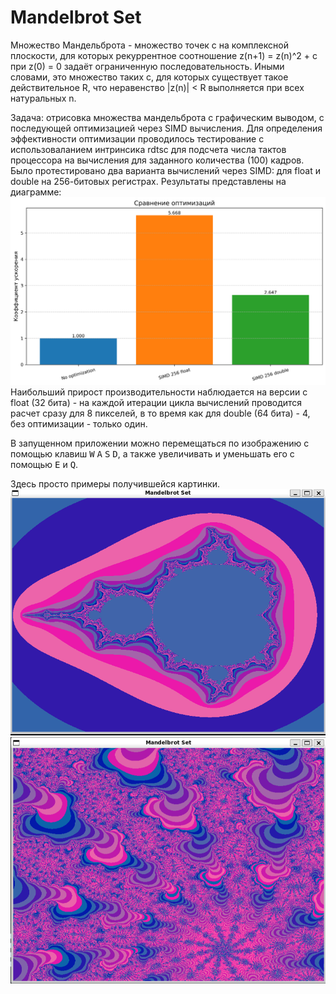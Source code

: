 # Mandelbrot Set

Множество Мандельброта - множество точек c на комплексной плоскости, для которых рекуррентное соотношение z(n+1) = z(n)^2 + c при z(0) = 0 задаёт ограниченную последовательность. Иными словами, это множество таких c, для которых существует такое действительное R, что неравенство
|z(n)| < R выполняется при всех натуральных n.

Задача: отрисовка множества мандельброта с графическим выводом, с последующей оптимизацией через SIMD вычисления.
Для определения эффективности оптимизации проводилось тестирование с использоваланием интринсика rdtsc для подсчета числа тактов процессора на вычисления для заданного количества (100) кадров. Было протестировано два варианта вычислений через SIMD: для float и double на 256-битовых регистрах. Результаты представлены на диаграмме:
![picture](readme_pic//optimization_comparison.png)
Наибольший прирост производительности наблюдается на версии с float (32 бита) - на каждой итерации цикла вычислений проводится расчет сразу для 8 пикселей, в то время как для double (64 бита) - 4, без оптимизации - только один.

В запущенном приложении можно перемещаться по изображению с помощью клавиш <kbd>W</kbd> <kbd>A</kbd> <kbd>S</kbd> <kbd>D</kbd>, а также увеличивать и уменьшать его с помощью <kbd>E</kbd> и <kbd>Q</kbd>.

Здесь просто примеры получившейся картинки.
![picture](readme_pic//Mandelbrot-set.png)
![picture](readme_pic//Mandelbrot-set-zoomed.png)
